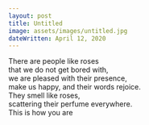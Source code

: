 ```yaml
---
layout: post
title: Untitled
image: assets/images/untitled.jpg
dateWritten: April 12, 2020
---
```


There are people like roses  
that we do not get bored with,  
we are pleased with their presence,  
make us happy, and their words rejoice.  
They smell like roses,  
scattering their perfume everywhere.  
This is how you are  
  
